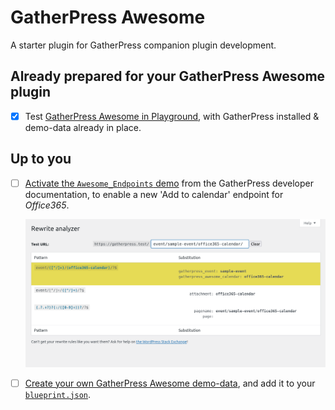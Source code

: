 # GatherPress Awesome

A starter plugin for GatherPress companion plugin development.

## Already prepared for your GatherPress Awesome plugin

- [x] Test [GatherPress Awesome in Playground](https://playground.wordpress.net/builder/builder.html?blueprint-url=https://raw.githubusercontent.com/GatherPress/gatherpress-awesome/main/.wordpress-org/blueprints/blueprint.json), with GatherPress installed & demo-data already in place.

## Up to you

- [ ] [Activate the `Awesome_Endpoints` demo](https://raw.githubusercontent.com/GatherPress/gatherpress/main/docs/developer/custom-url-endpoints#example-1--add-events-to-office365-calendar) from the GatherPress developer documentation, to enable a new 'Add to calendar' endpoint for *Office365*.

	![Screenshot from the 'Rewrite Analyzer' plugin page with a matching rewrite for office365-endpoint from this example.](https://raw.githubusercontent.com/GatherPress/gatherpress/main/docs/developer/custom-url-endpoints/custom-url-endpoints__office365-calendar.png)

- [ ] [Create your own GatherPress Awesome demo-data](https://github.com/carstingaxion/crud-the-docs-playground), and add it to your [`blueprint.json`](/.wordpress-org/blueprints/blueprint.json).
